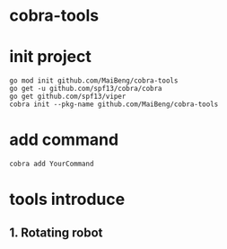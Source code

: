 # cobra-tools

# init project
```
go mod init github.com/MaiBeng/cobra-tools
go get -u github.com/spf13/cobra/cobra
go get github.com/spf13/viper
cobra init --pkg-name github.com/MaiBeng/cobra-tools
```

# add command
```
cobra add YourCommand
```

# tools introduce

## 1. Rotating robot